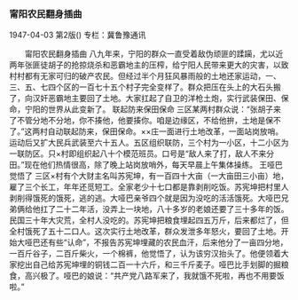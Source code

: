 ### 甯阳农民翻身插曲

1947-04-03
第2版()
专栏：冀鲁豫通讯

　　甯阳农民翻身插曲
    八九年来，宁阳的群众一直受着敌伪顽匪的蹂躏，尤以近两年张匪徒胡子的抢掠烧杀和恶霸地主的压榨，给宁阳人民带来更大的灾害，以致村村都有无家可归的破产农民。但经过半个月狂风暴雨般的土地还家运动，一、三、五、七四个区的一百七十五个村子完全变样了。群众把压在头上的大石头搬了，向汉奸恶霸地主要回了土地。大家扛起了自卫的洋枪土炮，实行武装保田、保命，宁阳的世界从此变新了。
  联起防来保田保命
    三区某两村群众说：“张胡子来了不管分地不分地，你不揍他，他要揍你。咱是边缘区，不给他拚，土地是保不了。”这两村自动联起防来，保田保命。××庄一面进行土地改革，一面站岗放哨。运动后又扩大民兵武装至六十五人。五区组织联防，三个村为一小区，十二小区为一联防区。只×村即组织起八十个模范班员。口号是“敌人来了打，敌人不来分田。”现在他们热情很高，除了晚上站岗放哨外，每天早晨上午集体操练。
  王哑巴觉悟了
    三区×村有个大财主名叫苏宪坤，有一百四十大亩（一大亩田三小亩）地，雇了三个长工，年年还觅短工。全家老少十七口都是靠剥削吃饭。苏宪坤把村里人剥削得饿死的饿死，逃的逃。大哑巴亲爷四个就是因为没吃的活活饿死。大哑巴兄弟俩给他扛了二十二年活，没弄上一块地，八十多岁的老娘还要了三十多年的饭。民国三十年大灾荒，全村人没吃的。苏宪坤把粮食埋起四五万斤，后来都烂了，但全村饿死了五十二口人。这次实行土地改革，群众发泄多年怒火，要回了土地。开始大哑巴还有些“认命”，不报告苏宪坤埋藏的农民血汗，后来他分了一亩四分地，一百斤谷子，二百斤柴火，一个棉裤，他觉悟了，认为该穷汉抬头了。他便领着大家挖出自己给苏宪坤埋的铜钱二百一十六斤，和三千斤麦子。哑巴比手划脚的掘粮食，高兴极了。哑巴的娘说：“共产党八路军来了，我就饿不死啦，再也不用要饭啦。”
